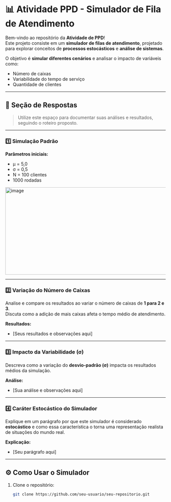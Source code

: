 # 📊 Atividade PPD - Simulador de Fila de Atendimento

Bem-vindo ao repositório da **Atividade de PPD**!  
Este projeto consiste em um **simulador de filas de atendimento**, projetado para explorar conceitos de **processos estocásticos** e **análise de sistemas**.  

O objetivo é **simular diferentes cenários** e analisar o impacto de variáveis como:
- Número de caixas
- Variabilidade do tempo de serviço
- Quantidade de clientes

---

## 📝 Seção de Respostas

> Utilize este espaço para documentar suas análises e resultados, seguindo o roteiro proposto.

---

### 1️⃣ Simulação Padrão

**Parâmetros iniciais:**  
- µ = 5,0  
- σ = 0,5  
- N = 100 clientes  
- 1000 rodadas  

<img width="640" height="275" alt="image" src="https://github.com/user-attachments/assets/66ffcb61-5324-4c1b-8eb2-a66bc87f6062" />


---

### 2️⃣ Variação do Número de Caixas

Analise e compare os resultados ao variar o número de caixas de **1 para 2 e 3**.  
Discuta como a adição de mais caixas afeta o tempo médio de atendimento.  

**Resultados:**  
- [Seus resultados e observações aqui]  

---

### 3️⃣ Impacto da Variabilidade (σ)

Descreva como a variação do **desvio-padrão (σ)** impacta os resultados médios da simulação.  

**Análise:**  
- [Sua análise e observações aqui]  

---

### 4️⃣ Caráter Estocástico do Simulador

Explique em um parágrafo por que este simulador é considerado **estocástico** e como essa característica o torna uma representação realista de situações do mundo real.  

**Explicação:**  
- [Seu parágrafo aqui]  

---

## ⚙️ Como Usar o Simulador

1. Clone o repositório:
   ```bash
   git clone https://github.com/seu-usuario/seu-repositorio.git
